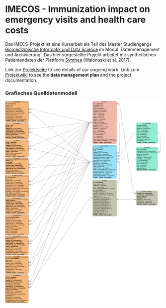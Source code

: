 # IMECOS - Immunization impact on emergency visits and health care costs
Das IMECS-Projekt ist eine Kursarbeit als Teil des Master Studiengangs [Biomedizinische Informatik und Data Science](https://www.master-bids.hs-mannheim.de/) im Modul 'Datenmenagement und Archivierung'. Das hier vorgestellte Projekt arbeitet mit synthetischen Patientendaten der Plattform [Synthea](https://synthetichealth.github.io/synthea/) (Walonoski et al. 2017).

Link zur [Projektseite](https://github.com/Fuenfgeld/ATeamDatenmanagementUndArchivierung/projects/1) to see details of our ongoing work.
Link zum [Projektwiki](https://github.com/Fuenfgeld/ATeamDatenmanagementUndArchivierung/wiki) to see the <b>data management plan</b> and the project documentation.


### Grafisches Quelldatenmodell
![](https://github.com/Fuenfgeld/ATeamDatenmanagementUndArchivierung/blob/main/docs/ER_model_of_source_data.svg)
